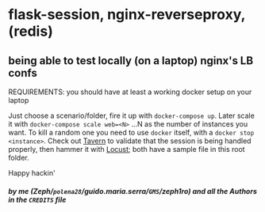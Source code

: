 # flask-session, nginx-reverseproxy, (redis)
## being able to test locally (on a laptop) nginx's LB confs

REQUIREMENTS: you should have at least a working docker setup on your laptop

Just choose a scenario/folder, fire it up with `docker-compose up`. Later scale it with `docker-compose scale web=<N>` ...N as the number of instances you want. To kill a random one you need to use `docker` itself, with a `docker stop <instance>`. Check out [Tavern](https://github.com/taverntesting/tavern) to validate that the session is being handled properly, then hammer it with [Locust](https://github.com/locustio/locust); both have a sample file in this root folder.

Happy hackin'

##### by me (Zeph/`polena28`/guido.maria.serra/`GMS`/zeph1ro) and all the Authors in the `CREDITS` file

